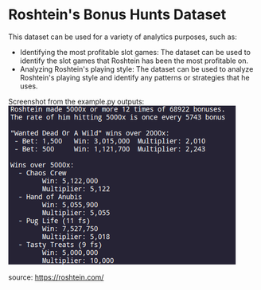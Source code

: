 # Roshtein's Bonus Hunts Dataset

This dataset can be used for a variety of analytics purposes, such as:
- Identifying the most profitable slot games: The dataset can be used to identify the slot games that Roshtein has been the most profitable on.
- Analyzing Roshtein's playing style: The dataset can be used to analyze Roshtein's playing style and identify any patterns or strategies that he uses.


Screenshot from the example.py outputs:
![alt text](https://raw.githubusercontent.com/lemones/roshtein-bonushunts-datafiles/master/screenshot.png)


source: https://roshtein.com/
